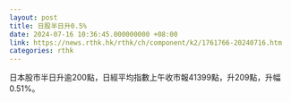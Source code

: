 ```yaml
---
layout: post
title: 日股半日升0.5%
date: 2024-07-16 10:36:45.000000000 +08:00
link: https://news.rthk.hk/rthk/ch/component/k2/1761766-20240716.htm
categories: rthk
---
```


日本股市半日升逾200點，日經平均指數上午收市報41399點，升209點，升幅0.51%。
